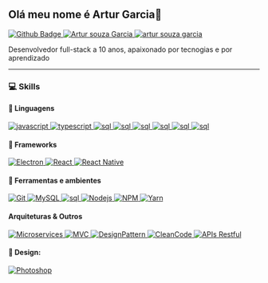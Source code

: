 ## Olá meu nome é Artur Garcia👋


<a href="https://github.com/tutusouza">
      <img alt="Github Badge" src="https://img.shields.io/badge/-Github-191132?style=for-the-badge&logo=Github&logoColor=white&link=https://github.com/tutusouza" />
</a>
<a href="https://www.linkedin.com/in/artur-garcia-300b1367/">
      <img alt="Artur souza Garcia" src="https://img.shields.io/badge/-Artur%20Garcia-0073b1?style=for-the-badge&logo=Linkedin&logoColor=white" />
</a>
<a href="mailto:artursouzagarcia@gmail.com">
      <img alt="artur souza garcia" src="https://img.shields.io/badge/-Gmail-ea4335?style=for-the-badge&logo=Gmail&logoColor=white&link=mailto:artursouzagarcia@gmail.com" />
</a>


Desenvolvedor full-stack a 10 anos, apaixonado por tecnogias e por aprendizado  

---


### :computer: Skills




####  :speech_balloon: Linguagens

<a href="#">
      <img alt="javascript" src="https://img.shields.io/badge/JavaScript-F7DF1E.svg?style=for-the-badge&logo=javascript&logoColor=black" />
</a>
<a href="#">
      <img alt="typescript" src="https://img.shields.io/badge/typescript-1E84D0.svg?style=for-the-badge&logo=typescript&logoColor=white" />
</a>
<a href="#">
      <img alt="sql" src="https://img.shields.io/badge/SQL-CC2927.svg?style=for-the-badge&logo=Microsoft%20SQL%20Server&logoColor=white" />
</a>
<a href="#">
      <img alt="sql" src="https://img.shields.io/badge/-C%20Sharp-191132?style=for-the-badge&logo=C%20Sharp&logoColor=white" />
</a>
<a href="#">
      <img alt="sql" src="https://img.shields.io/badge/-CSS-1572B6?style=for-the-badge&logo=CSS3&logoColor=white" />
</a>
<a href="#">
      <img alt="sql" src="https://img.shields.io/badge/-AngularJS-E23237?style=for-the-badge&logo=AngularJS&logoColor=white" />
</a>

<a href="#">
      <img alt="sql" src="https://img.shields.io/badge/-Elixir*-4B275F?style=for-the-badge&logo=Elixir&logoColor=white" />
</a>

<a href="#">
      <img alt="sql" src="https://img.shields.io/badge/-Python*-3776AB?style=for-the-badge&logo=Elixir&logoColor=white" />
</a>

#### :hammer: Frameworks

<a href="#">
      <img alt="Electron" src="https://img.shields.io/badge/electron-4078C3.svg?style=for-the-badge&logo=electron&logoColor=white" />
</a>
<a href="#">
      <img alt="React" src="https://img.shields.io/badge/react-36B2C8.svg?style=for-the-badge&logo=react&logoColor=white" />
</a>
<a href="#">
      <img alt="React Native" src="https://img.shields.io/badge/react Native-00D2F8.svg?style=for-the-badge&logo=react&logoColor=white" />
</a>


#### :wrench: Ferramentas e ambientes

<a href="#">
      <img alt="Git" src="https://img.shields.io/badge/Git-F05032.svg?style=for-the-badge&logo=git&logoColor=white" />
</a>
<a href="#">
      <img alt="MySQL" src="https://img.shields.io/badge/MySQL-4479A1.svg?style=for-the-badge&logo=mysql&logoColor=white" />
</a>
<a href="#">
      <img alt="sql" src="https://img.shields.io/badge/SQL%20Server-CC2927.svg?style=for-the-badge&logo=Microsoft%20SQL%20Server&logoColor=white" />
</a>
<a href="#">
      <img alt="Nodejs" src="https://img.shields.io/badge/node-339933.svg?style=for-the-badge&logo=node.js&logoColor=white" />
</a>
<a href="#">
      <img alt="NPM" src="https://img.shields.io/badge/NPM-CB3837.svg?style=for-the-badge&logo=npm&logoColor=white" />
</a>

<a href="#">
      <img alt="Yarn" src="https://img.shields.io/badge/Yarn-2C8EBB.svg?style=for-the-badge&logo=yarn&logoColor=white" />
</a>


#### Arquiteturas & Outros

<p align="left">

<a href="#">
      <img alt="Microservices" src="https://img.shields.io/badge/Microservices-gray.svg?style=for-the-badge" />
</a>
<a href="#">
      <img alt="MVC" src="https://img.shields.io/badge/MVC-gray.svg?style=for-the-badge" />
</a>
<a href="#">
      <img alt="DesignPattern" src="https://img.shields.io/badge/DesignPattern-gray.svg?style=for-the-badge" />
</a>
<a href="#">
      <img alt="CleanCode" src="https://img.shields.io/badge/CleanCode-gray.svg?style=for-the-badge" />
</a>
<a href="#">
      <img alt="APIs Restful" src="https://img.shields.io/badge/APIs%20Restful-gray.svg?style=for-the-badge" />
</a>

</p>


#### 🎨 Design: <br/>

<a href="#">
      <img alt="Photoshop" src="https://img.shields.io/badge/Photoshop-24205E.svg?style=for-the-badge&logo=adobe-photoshop&logoColor=white" />
</a>
